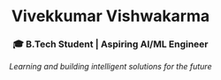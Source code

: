 <div align="center">

# Vivekkumar Vishwakarma
### 🎓 B.Tech Student | Aspiring AI/ML Engineer
*Learning and building intelligent solutions for the future*


</div>


